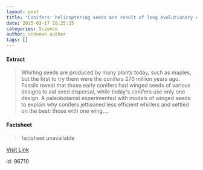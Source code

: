 ```yaml
---
layout: post
title: "Conifers' helicoptering seeds are result of long evolutionary experiment"
date: 2015-03-17 18:25:15
categories: Science
author: unknown author
tags: []
---
```



#### Extract
>Whirling seeds are produced by many plants today, such as maples, but the first to try them were the conifers 270 million years ago. Fossils reveal that those early conifers had winged seeds of various designs to aid seed dispersal, while today's conifers use only one design. A paleobotanist experimented with models of winged seeds to explain why conifers jettisoned less efficient whirlers and settled on the best: those with one wing....

#### Factsheet
>factsheet unavailable

[Visit Link](http://feeds.sciencedaily.com/~r/sciencedaily/~3/mZy2_ViulAc/150317142515.htm)

id:   96710
